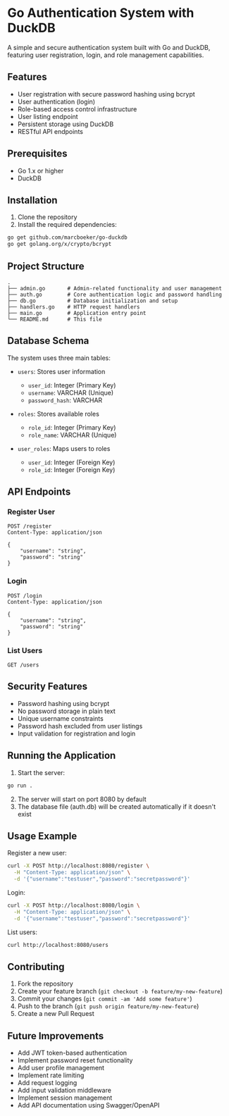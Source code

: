 # Go Authentication System with DuckDB

A simple and secure authentication system built with Go and DuckDB, featuring user registration, login, and role management capabilities.

## Features

- User registration with secure password hashing using bcrypt
- User authentication (login)
- Role-based access control infrastructure
- User listing endpoint
- Persistent storage using DuckDB
- RESTful API endpoints

## Prerequisites

- Go 1.x or higher
- DuckDB

## Installation

1. Clone the repository
2. Install the required dependencies:
```bash
go get github.com/marcboeker/go-duckdb
go get golang.org/x/crypto/bcrypt
```

## Project Structure

```
.
├── admin.go       # Admin-related functionality and user management
├── auth.go        # Core authentication logic and password handling
├── db.go          # Database initialization and setup
├── handlers.go    # HTTP request handlers
├── main.go        # Application entry point
└── README.md      # This file
```

## Database Schema

The system uses three main tables:

- `users`: Stores user information
  - `user_id`: Integer (Primary Key)
  - `username`: VARCHAR (Unique)
  - `password_hash`: VARCHAR

- `roles`: Stores available roles
  - `role_id`: Integer (Primary Key)
  - `role_name`: VARCHAR (Unique)

- `user_roles`: Maps users to roles
  - `user_id`: Integer (Foreign Key)
  - `role_id`: Integer (Foreign Key)

## API Endpoints

### Register User
```
POST /register
Content-Type: application/json

{
    "username": "string",
    "password": "string"
}
```

### Login
```
POST /login
Content-Type: application/json

{
    "username": "string",
    "password": "string"
}
```

### List Users
```
GET /users
```

## Security Features

- Password hashing using bcrypt
- No password storage in plain text
- Unique username constraints
- Password hash excluded from user listings
- Input validation for registration and login

## Running the Application

1. Start the server:
```bash
go run .
```

2. The server will start on port 8080 by default
3. The database file (auth.db) will be created automatically if it doesn't exist

## Usage Example

Register a new user:
```bash
curl -X POST http://localhost:8080/register \
  -H "Content-Type: application/json" \
  -d '{"username":"testuser","password":"secretpassword"}'
```

Login:
```bash
curl -X POST http://localhost:8080/login \
  -H "Content-Type: application/json" \
  -d '{"username":"testuser","password":"secretpassword"}'
```

List users:
```bash
curl http://localhost:8080/users
```

## Contributing

1. Fork the repository
2. Create your feature branch (`git checkout -b feature/my-new-feature`)
3. Commit your changes (`git commit -am 'Add some feature'`)
4. Push to the branch (`git push origin feature/my-new-feature`)
5. Create a new Pull Request

## Future Improvements

- Add JWT token-based authentication
- Implement password reset functionality
- Add user profile management
- Implement rate limiting
- Add request logging
- Add input validation middleware
- Implement session management
- Add API documentation using Swagger/OpenAPI
